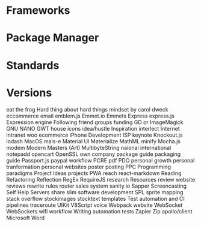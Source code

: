 
# Frameworks

<!-- https://en.wikipedia.org/wiki/Framework -->

# Package Manager

<!-- https://en.wikipedia.org/wiki/Package_manager -->

# Standards

<!-- https://en.wikipedia.org/wiki/Standard -->



# Versions

<!-- https://en.wikipedia.org/wiki/Version -->


eat the frog
Hard thing about hard things
mindset by carol dweck
eccommerce
email
emblem.js
Emmet.io
Emmets
Express
express.js
Expression engine
Following
friend groups
funding
GD or ImageMagick
GNU NANO
GWT
house
icons
idea/hustle
Inspiration
interlect
Internet
intranet
woo ecommerce
iPhone Development
ISP
keynote
Knockout.js
lodash
MacOS
mals-e
Material UI
Materialize
MathML
minify
Mocha.js
modem
Modern Masters (Art)
MultibyteString
naional international
notepadd
opencart
OpenSSL
own company
package guide
packaging guide
Passport.js
paypal workflow
PCRE
pdf
PDO
personal growth
personal tranformation
personal websites
poster
posting
PPC
Programming paradigms
Project Ideas
projects
PWA
reach
react-markdown
Reading
Refactoring
Reflection
RegEx
RequireJS
research
Resources
review website
reviews
rewrite rules
router
sales system
sanity.io
Sapper
Screencasting
Self Help
Servers
share
slim
software development
SPL
sprite mapping
stack overflow
stockimages
stocktext
templates
Test automation and CI pipelines
traceroute
UIKit
V8Script
voice
Webpack
website
WebSocket
WebSockets
wifi
workflow
Writing automation tests
Zapier
Zip
apollo/client
Microsoft
Word
